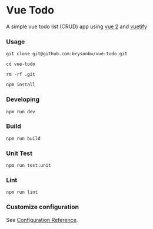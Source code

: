 # Vue Todo 

A simple vue todo list (CRUD) app using [vue 2](https://v2.vuejs.org/v2/guide/) and [vuetify](https://v2.vuetifyjs.com/en/)


### Usage
```
git clone git@github.com:brysonbw/vue-todo.git

cd vue-todo

rm -rf .git 

npm install
```

### Developing
```
npm run dev
```

### Build
```
npm run build
```

### Unit Test
```
npm run test:unit
```

### Lint
```
npm run lint
```

### Customize configuration
See [Configuration Reference](https://cli.vuejs.org/config/).
